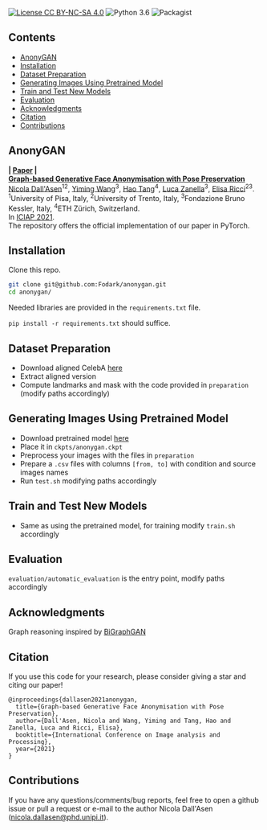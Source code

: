 [![License CC BY-NC-SA 4.0](https://img.shields.io/badge/license-CC4.0-blue.svg)](https://github.com/Ha0Tang/XingGAN/blob/master/LICENSE.md)
![Python 3.6](https://img.shields.io/badge/python-3.7.10-green.svg)
![Packagist](https://img.shields.io/badge/Pytorch-1.8.1-red.svg)

## Contents
  - [AnonyGAN](#AnoynGAN)
  - [Installation](#Installation)
  - [Dataset Preparation](#Dataset-Preparation)
  - [Generating Images Using Pretrained Model](#Generating-Images-Using-Pretrained-Model)
  - [Train and Test New Models](#Train-and-Test-New-Models)
  - [Evaluation](#Evaluation)
  - [Acknowledgments](#Acknowledgments)
  - [Citation](#Citation)
  - [Contributions](#Contributions)

## AnonyGAN
**| [Paper](https://arxiv.org/abs/2112.05496) |** <br> 
[**Graph-based Generative Face Anonymisation with Pose Preservation**]() <br> 
[Nicola Dall'Asen]()<sup>12</sup>, [Yiming Wang]()<sup>3</sup>, [Hao Tang](http://disi.unitn.it/~hao.tang/)<sup>4</sup>, [Luca Zanella]()<sup>3</sup>, [Elisa Ricci](http://elisaricci.eu)<sup>23</sup>. 
<br><sup>1</sup>University of Pisa, Italy, <sup>2</sup>University of Trento, Italy, <sup>3</sup>Fondazione Bruno Kessler, Italy, <sup>4</sup>ETH Zürich, Switzerland.<br>
In [ICIAP 2021](https://www.iciap2021.org). <br>
The repository offers the official implementation of our paper in PyTorch.

## Installation

Clone this repo.
```bash
git clone git@github.com:Fodark/anonygan.git
cd anonygan/
```

Needed libraries are provided in the `requirements.txt` file. 

`pip install -r requirements.txt` should suffice.

## Dataset Preparation

- Download aligned CelebA [here](http://mmlab.ie.cuhk.edu.hk/projects/CelebA.html)
- Extract aligned version
- Compute landmarks and mask with the code provided in `preparation` (modify paths accordingly)

## Generating Images Using Pretrained Model

- Download pretrained model [here](https://drive.google.com/file/d/1FWMaBIQfm1-1fLy0ZG7eu--VD91OipJP/view?usp=sharing)
- Place it in `ckpts/anonygan.ckpt`
- Preprocess your images with the files in `preparation`
- Prepare a `.csv` files with columns `[from, to]` with condition and source images names
- Run `test.sh` modifying paths accordingly

## Train and Test New Models

- Same as using the pretrained model, for training modify `train.sh` accordingly

## Evaluation

`evaluation/automatic_evaluation` is the entry point, modify paths accordingly

## Acknowledgments

Graph reasoning inspired by [BiGraphGAN](https://github.com/Ha0Tang/BiGraphGAN)

## Citation

If you use this code for your research, please consider giving a star and citing our paper!

```
@inproceedings{dallasen2021anonygan,
  title={Graph-based Generative Face Anonymisation with Pose Preservation},
  author={Dall'Asen, Nicola and Wang, Yiming and Tang, Hao and Zanella, Luca and Ricci, Elisa},
  booktitle={International Conference on Image analysis and Processing},
  year={2021}
}
```

## Contributions
If you have any questions/comments/bug reports, feel free to open a github issue or pull a request or e-mail to the author Nicola Dall'Asen ([nicola.dallasen@phd.unipi.it](nicola.dallasen@phd.unipi.it)). 
